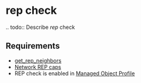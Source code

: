 # rep check

.. todo::
    Describe *rep* check

## Requirements

* [get_rep_neighbors](../../../dev/scripts/get_rep_topology.md)
* [Network REP caps](../../../reference/caps/network/rep.md)
* REP check is enabled in [Managed Object Profile](../../../reference/concepts/managed-object-profile/index.md)
